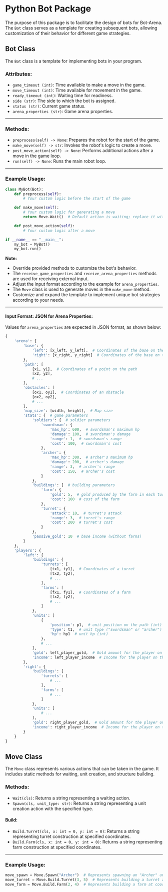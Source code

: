 # Python Bot Package
The purpose of this package is to facilitate the design of bots for Bot-Arena. The `Bot` class serves as a template for creating subsequent bots, allowing customization of their behavior for different game strategies.

## Bot Class

The `Bot` class is a template for implementing bots in your program.

### Attributes:
- `game_timeout (int)`: Time available to make a move in the game.
- `move_timeout (int)`: Time available for movement in the game.
- `ready_timeout (int)`: Waiting time for readiness.
- `side (str)`: The side to which the bot is assigned.
- `status (str)`: Current game status.
- `arena_properties (str)`: Game arena properties.
---
### Methods:
- `preprocess(self) -> None`: Prepares the robot for the start of the game.
- `make_move(self) -> str`: Invokes the robot's logic to create a move.
- `post_move_action(self) -> None`: Performs additional actions after a move in the game loop.
- `run(self) -> None`: Runs the main robot loop.
---
### Example Usage:
```python
class MyBot(Bot):
    def preprocess(self):
        # Your custom logic before the start of the game

    def make_move(self):
        # Your custom logic for generating a move
        return Move.Wait()  # Default action is waiting; replace it with your logic

    def post_move_action(self):
        # Your custom logic after a move

if __name__ == "__main__":
    my_bot = MyBot()
    my_bot.run()
```

**Note:**

- Override provided methods to customize the bot's behavior.
- The `receive_game_properties` and `receive_arena_properties` methods are used for receiving external input.
- Adjust the input format according to the example for `arena_properties`.
- The `Move` class is used to generate moves in the `make_move` method.
- Customize and expand the template to implement unique bot strategies according to your needs.
---
#### Input Format: JSON for Arena Properties:

Values for `arena_properties` are expected in JSON format, as shown below:

```python
{
    'arena': {
        'base': {
            'left': [x_left, y_left],  # Coordinates of the base on the left side
            'right': [x_right, y_right]  # Coordinates of the base on the right side
        },
        'path': [
            [x1, y1],  # Coordinates of a point on the path
            [x2, y2],
            # ...
        ],
        'obstacles': [
            [ox1, oy1],  # Coordinates of an obstacle
            [ox2, oy2],
            # ...
        ],
        'map_size': [width, height],  # Map size
        'stats': {  # game parameters
            'soldiers': {  # soldier parameters
                'swordsman': {
                    'max_hp': 600,  # swordsman's maximum hp
                    'damage': 100,  # swordsman's damage
                    'range': 1,  # swordsman's range
                    'cost': 100,  # swordsman's cost
                },
                'archer': {
                    'max_hp': 300,  # archer's maximum hp
                    'damage': 200,  # archer's damage
                    'range': 3,  # archer's range
                    'cost': 150,  # archer's cost
                }
            },
            'buildings': {  # building parameters
                'farm': {
                    'gold': 5,  # gold produced by the farm in each turn
                    'cost': 100  # cost of the farm
                },
                'turret': {
                    'attack': 10,  # turret's attack
                    'range': 3,  # turret's range
                    'cost': 200  # turret's cost
                }
            },
            'passive_gold': 10  # base income (without farms)
        }
    },
    'players': {
        'left': {
            'buildings': {
                'turrets': [
                    [tx1, ty1],  # Coordinates of a turret
                    [tx2, ty2],
                    # ...
                ],
                'farms': [
                    [fx1, fy1],  # Coordinates of a farm
                    [fx2, fy2],
                    # ...
                ]
            },
            'units': [
                {
                    'position': p1,  # unit position on the path (int)
                    'type': t1,  # unit type ("swordsman" or "archer")
                    'hp': hp1  # unit hp (int)
                },
                # ...
            ],
            'gold': left_player_gold,  # Gold amount for the player on the left side
            'income': left_player_income  # Income for the player on the left side
        },
        'right': {
            'buildings': {
                'turrets': [
                    # ...
                ],
                'farms': [
                    # ...
                ]
            },
            'units': [
                # ...
            ],
            'gold': right_player_gold,  # Gold amount for the player on the right side
            'income': right_player_income  # Income for the player on the right side
        }
    }
}
```

## Move Class

The `Move` class represents various actions that can be taken in the game. It includes static methods for waiting, unit creation, and structure building.

### Methods:
- `Wait(cls)`: Returns a string representing a waiting action.
- `Spawn(cls, unit_type: str)`: Returns a string representing a unit creation action with the specified type.

#### Build:
- `Build.Turret(cls, x: int = 0, y: int = 0)`: Returns a string representing turret construction at specified coordinates.
- `Build.Farm(cls, x: int = 0, y: int = 0)`: Returns a string representing farm construction at specified coordinates.
---
### Example Usage:
```python
move_spawn = Move.Spawn("Archer")  # Represents spawning an "Archer" unit
move_turret = Move.Build.Turret(3, 5)  # Represents building a turret at coordinates (3, 5)
move_farm = Move.Build.Farm(2, 4)  # Represents building a farm at coordinates (
```
